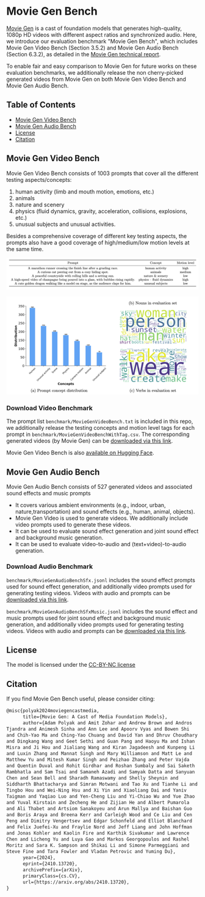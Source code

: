 # Movie Gen Bench
[Movie Gen](https://ai.meta.com/research/movie-gen/) is a cast of foundation models that generates high-quality, 1080p HD videos with different aspect ratios and synchronized audio.
Here, we introduce our evaluation benchmark "Movie Gen Bench", which includes Movie Gen Video Bench (Section 3.5.2) and Movie Gen Audio Bench (Section 6.3.2), as detailed in the [Movie Gen technical report](https://ai.meta.com/static-resource/movie-gen-research-paper).

To enable fair and easy comparison to Movie Gen for future works on these evaluation benchmarks, we additionally release the non cherry-picked generated videos from Movie Gen on both Movie Gen Video Bench and Movie Gen Audio Bench.

## Table of Contents
- [Movie Gen Video Bench](#movie-gen-video-bench)
- [Movie Gen Audio Bench](#movie-gen-audio-bench)
- [License](#license)
- [Citation](#citation)

## Movie Gen Video Bench
Movie Gen Video Bench consists of 1003 prompts that cover all the different testing aspects/concepts:
 1. human activity (limb and mouth motion, emotions, etc.)
 2. animals
 3. nature and scenery 
 4. physics (fluid dynamics, gravity, acceleration, collisions, explosions, etc.)
 5. unusual subjects and unusual activities. 

Besides a comprehensive coverage of different key testing aspects, the prompts also have a good coverage of high/medium/low motion levels at the same time. 

![Example](images/example.png)

![Prompt Concept Distribution](images/distribution.png)

### Download Video Benchmark

The prompt list ```benchmark/MovieGenVideoBench.txt``` is included in this repo, we additionally release the testing concepts and motion level tags for each prompt in ```benchmark/MovieGenVideoBenchWithTag.csv```. The corresponding generated videos (by Movie Gen) can be [downloaded via this link](https://d1dk99z05ygk7h.cloudfront.net/MovieGenVideoBench.tar.gz?Policy=eyJTdGF0ZW1lbnQiOlt7InVuaXF1ZV9oYXNoIjoiODRrb3lmNWRqYjRybTd1cTVlcDdvd3dpIiwiUmVzb3VyY2UiOiJodHRwczpcL1wvZDFkazk5ejA1eWdrN2guY2xvdWRmcm9udC5uZXRcLyoiLCJDb25kaXRpb24iOnsiRGF0ZUxlc3NUaGFuIjp7IkFXUzpFcG9jaFRpbWUiOjE3MzA4NDU3MzF9fX1dfQ__&Signature=RHY1bOfQ5dsYNuZe2jbnBRUqYyGdOQDZbG2yBywiV4B-lWUfYWH-dxmC8NPfAiDnGUGbdG-IJdvfSENToL8FZHguMKRdKzdN9DcXG7EbZcxz8o6oPInCTTEFOjgdGVWKmzqNowRFjuiNbSOHuBhyAc9CXmftoTR2dNcYS86rzdFAXLggfe1THj87njU7osJk0j6ZsD2ezoAmPZCKH76%7EBnfHQC74Cpo8KqJfHxjKwg5uXBkbV-Q5Ph2e8RTKsNTuRqxjzsQS9sGPjcFMywCzrusVmuBbdJ62DtolFRt9eBExRfZRvXee1xvzWjvlpQYTedfP044ZBieppm43ux-8dw__&Key-Pair-Id=K15QRJLYKIFSLZ).

Movie Gen Video Bench is also [available on Hugging Face](https://huggingface.co/datasets/meta-ai-for-media-research/movie_gen_video_bench).

## Movie Gen Audio Bench

Movie Gen Audio Bench consists of 527 generated videos and associated sound effects and music prompts
* It covers various ambient environments (e.g., indoor, urban, nature,transportation) and sound effects (e.g., human, animal, objects).
* Movie Gen Video is used to generate videos. We additionally include video prompts used to generate these videos.
* It can be used to evaluate sound effect generation and joint sound effect and background music generation.
* It can be used to evaluate video-to-audio and (text+video)-to-audio generation.

### Download Audio Benchmark 

```benchmark/MovieGenAudioBenchSfx.jsonl``` includes the sound effect prompts used for sound effect generation, and additionally video prompts used for generating testing videos. 
Videos with audio and prompts can be [downloaded via this link](https://d1dk99z05ygk7h.cloudfront.net/MovieGenAudioBenchSfx.tar.gz?Policy=eyJTdGF0ZW1lbnQiOlt7InVuaXF1ZV9oYXNoIjoiODRrb3lmNWRqYjRybTd1cTVlcDdvd3dpIiwiUmVzb3VyY2UiOiJodHRwczpcL1wvZDFkazk5ejA1eWdrN2guY2xvdWRmcm9udC5uZXRcLyoiLCJDb25kaXRpb24iOnsiRGF0ZUxlc3NUaGFuIjp7IkFXUzpFcG9jaFRpbWUiOjE3MzA4NDU3MzF9fX1dfQ__&Signature=RHY1bOfQ5dsYNuZe2jbnBRUqYyGdOQDZbG2yBywiV4B-lWUfYWH-dxmC8NPfAiDnGUGbdG-IJdvfSENToL8FZHguMKRdKzdN9DcXG7EbZcxz8o6oPInCTTEFOjgdGVWKmzqNowRFjuiNbSOHuBhyAc9CXmftoTR2dNcYS86rzdFAXLggfe1THj87njU7osJk0j6ZsD2ezoAmPZCKH76%7EBnfHQC74Cpo8KqJfHxjKwg5uXBkbV-Q5Ph2e8RTKsNTuRqxjzsQS9sGPjcFMywCzrusVmuBbdJ62DtolFRt9eBExRfZRvXee1xvzWjvlpQYTedfP044ZBieppm43ux-8dw__&Key-Pair-Id=K15QRJLYKIFSLZ).

```benchmark/MovieGenAudioBenchSfxMusic.jsonl``` includes the sound effect and music prompts used for joint sound effect and background music generation, and additionally video prompts used for generating testing videos.
Videos with audio and prompts can be [downloaded via this link](https://d1dk99z05ygk7h.cloudfront.net/MovieGenAudioBenchSfxMusic.tar.gz?Policy=eyJTdGF0ZW1lbnQiOlt7InVuaXF1ZV9oYXNoIjoiODRrb3lmNWRqYjRybTd1cTVlcDdvd3dpIiwiUmVzb3VyY2UiOiJodHRwczpcL1wvZDFkazk5ejA1eWdrN2guY2xvdWRmcm9udC5uZXRcLyoiLCJDb25kaXRpb24iOnsiRGF0ZUxlc3NUaGFuIjp7IkFXUzpFcG9jaFRpbWUiOjE3MzA4NDU3MzF9fX1dfQ__&Signature=RHY1bOfQ5dsYNuZe2jbnBRUqYyGdOQDZbG2yBywiV4B-lWUfYWH-dxmC8NPfAiDnGUGbdG-IJdvfSENToL8FZHguMKRdKzdN9DcXG7EbZcxz8o6oPInCTTEFOjgdGVWKmzqNowRFjuiNbSOHuBhyAc9CXmftoTR2dNcYS86rzdFAXLggfe1THj87njU7osJk0j6ZsD2ezoAmPZCKH76%7EBnfHQC74Cpo8KqJfHxjKwg5uXBkbV-Q5Ph2e8RTKsNTuRqxjzsQS9sGPjcFMywCzrusVmuBbdJ62DtolFRt9eBExRfZRvXee1xvzWjvlpQYTedfP044ZBieppm43ux-8dw__&Key-Pair-Id=K15QRJLYKIFSLZ).


## License

The model is licensed under the [CC-BY-NC license](LICENSE)

## Citation

If you find Movie Gen Bench useful, please consider citing:
```
@misc{polyak2024moviegencastmedia,
      title={Movie Gen: A Cast of Media Foundation Models}, 
      author={Adam Polyak and Amit Zohar and Andrew Brown and Andros Tjandra and Animesh Sinha and Ann Lee and Apoorv Vyas and Bowen Shi and Chih-Yao Ma and Ching-Yao Chuang and David Yan and Dhruv Choudhary and Dingkang Wang and Geet Sethi and Guan Pang and Haoyu Ma and Ishan Misra and Ji Hou and Jialiang Wang and Kiran Jagadeesh and Kunpeng Li and Luxin Zhang and Mannat Singh and Mary Williamson and Matt Le and Matthew Yu and Mitesh Kumar Singh and Peizhao Zhang and Peter Vajda and Quentin Duval and Rohit Girdhar and Roshan Sumbaly and Sai Saketh Rambhatla and Sam Tsai and Samaneh Azadi and Samyak Datta and Sanyuan Chen and Sean Bell and Sharadh Ramaswamy and Shelly Sheynin and Siddharth Bhattacharya and Simran Motwani and Tao Xu and Tianhe Li and Tingbo Hou and Wei-Ning Hsu and Xi Yin and Xiaoliang Dai and Yaniv Taigman and Yaqiao Luo and Yen-Cheng Liu and Yi-Chiao Wu and Yue Zhao and Yuval Kirstain and Zecheng He and Zijian He and Albert Pumarola and Ali Thabet and Artsiom Sanakoyeu and Arun Mallya and Baishan Guo and Boris Araya and Breena Kerr and Carleigh Wood and Ce Liu and Cen Peng and Dimitry Vengertsev and Edgar Schonfeld and Elliot Blanchard and Felix Juefei-Xu and Fraylie Nord and Jeff Liang and John Hoffman and Jonas Kohler and Kaolin Fire and Karthik Sivakumar and Lawrence Chen and Licheng Yu and Luya Gao and Markos Georgopoulos and Rashel Moritz and Sara K. Sampson and Shikai Li and Simone Parmeggiani and Steve Fine and Tara Fowler and Vladan Petrovic and Yuming Du},
      year={2024},
      eprint={2410.13720},
      archivePrefix={arXiv},
      primaryClass={cs.CV},
      url={https://arxiv.org/abs/2410.13720}, 
}
```
